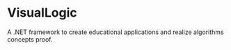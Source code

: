 # VisualLogic
A .NET framework to create educational applications and realize algorithms concepts proof.
